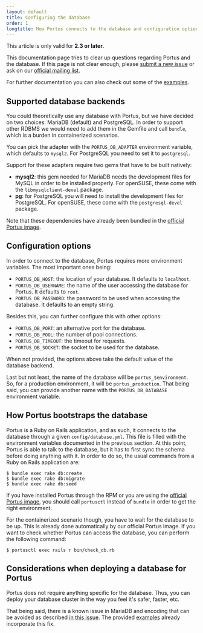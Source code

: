 ```yaml
---
layout: default
title: Configuring the database
order: 1
longtitle: How Portus connects to the database and configuration options
---
```


<div class="alert alert-info">
  This article is only valid for <strong>2.3 or later</strong>.
</div>

This documentation page tries to clear up questions regarding Portus and the
database. If this page is not clear enough, please [submit a new
issue](https://github.com/SUSE/Portus/issues/new) or ask on our [official
mailing list](https://groups.google.com/forum/#!forum/portus-dev).

For further documentation you can also check out some of the
[examples](https://github.com/SUSE/Portus/tree/master/examples).

## Supported database backends

You could theoretically use any database with Portus, but we have decided on two
choices: MariaDB (default) and PostgreSQL. In order to support other RDBMS we
would need to add them in the Gemfile and call `bundle`, which is a burden in
containerized scenarios.

You can pick the adapter with the `PORTUS_DB_ADAPTER` environment variable,
which defaults to `mysql2`. For PostgreSQL you need to set it to `postgresql`.

Support for these adapters require two gems that have to be built natively:

- **mysql2**: this gem needed for MariaDB needs the development files for MySQL
  in order to be installed properly. For openSUSE, these come with the
  `libmysqlclient-devel` package.
- **pg**: for PostgreSQL you will need to install the development files for
  PostgreSQL. For openSUSE, these come with the `postgresql-devel` package.

Note that these dependencies have already been bundled in the [official Portus
image](https://hub.docker.com/r/opensuse/portus/).

## Configuration options

In order to connect to the database, Portus requires more environment
variables. The most important ones being:

- `PORTUS_DB_HOST`: the location of your database. It defaults to `localhost`.
- `PORTUS_DB_USERNAME`: the name of the user accessing the database for
  Portus. It defaults to `root`.
- `PORTUS_DB_PASSWORD`: the password to be used when accessing the database. It
  defaults to an empty string.

Besides this, you can further configure this with other options:

- `PORTUS_DB_PORT`: an alternative port for the database.
- `PORTUS_DB_POOL`: the number of pool connections.
- `PORTUS_DB_TIMEOUT`: the timeout for requests.
- `PORTUS_DB_SOCKET`: the socket to be used for the database.

When not provided, the options above take the default value of the database
backend.

Last but not least, the name of the database will be `portus_$environment`. So,
for a production environment, it will be `portus_production`. That being said,
you can provide another name with the `PORTUS_DB_DATABASE` environment variable.

## How Portus bootstraps the database

Portus is a Ruby on Rails application, and as such, it connects to the database
through a given `config/database.yml`. This file is filled with the environment
variables documented in the previous section. At this point, Portus is able to
talk to the database, but it has to first sync the schema before doing anything
with it. In order to do so, the usual commands from a Ruby on Rails application
are:

```
$ bundle exec rake db:create
$ bundle exec rake db:migrate
$ bundle exec rake db:seed
```

If you have installed Portus through the RPM or you are using the [official
Portus image](https://hub.docker.com/r/opensuse/portus/), you should call
`portusctl` instead of `bundle` in order to get the right environment.

For the containerized scenario though, you have to wait for the database to be
up. This is already done automatically by our official Portus image. If you want
to check whether Portus can access the database, you can perform the following
command:

```
$ portusctl exec rails r bin/check_db.rb
```

## Considerations when deploying a database for Portus

Portus does not require anything specific for the database. Thus, you can deploy
your database cluster in the way you feel it's safer, faster, etc.

That being said, there is a known issue in MariaDB and encoding that can be
avoided as described [in this
issue](https://github.com/SUSE/Portus/issues/1688). The provided
[examples](https://github.com/SUSE/Portus/tree/master/examples) already
incorporate this fix.
